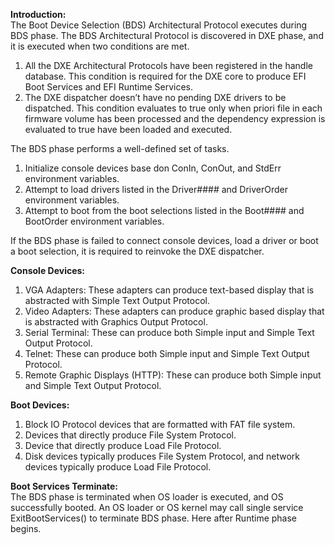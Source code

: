 **Introduction:**  
The Boot Device Selection (BDS) Architectural Protocol executes during BDS phase. The BDS Architectural Protocol is discovered in DXE phase, and it is executed when two conditions are met.
1. All the DXE Architectural Protocols have been registered in the handle database. This condition is required for the DXE core to produce EFI Boot Services and EFI Runtime Services.
1. The DXE dispatcher doesn’t have no pending DXE drivers to be dispatched. This condition evaluates to true only when priori file in each firmware volume has been processed and the dependency expression is evaluated to true have been loaded and executed.

The BDS phase performs a well-defined set of tasks.
1. Initialize console devices base don ConIn, ConOut, and StdErr environment variables.
1. Attempt to load drivers listed in the Driver#### and DriverOrder environment variables.
1. Attempt to boot from the boot selections listed in the Boot#### and BootOrder environment variables.

If the BDS phase is failed to connect console devices, load a driver or boot a boot selection, it is required to reinvoke the DXE dispatcher.

**Console Devices:**  
1. VGA Adapters: These adapters can produce text-based display that is abstracted with Simple Text Output Protocol.
1. Video Adapters: These adapters can produce graphic based display that is abstracted with Graphics Output Protocol.
1. Serial Terminal: These can produce both Simple input and Simple Text Output Protocol.
1. Telnet:  These can produce both Simple input and Simple Text Output Protocol.
1. Remote Graphic Displays (HTTP): These can produce both Simple input and Simple Text Output Protocol.

**Boot Devices:**  
1. Block IO Protocol devices that are formatted with FAT file system.
1. Devices that directly produce File System Protocol.
1. Device that directly produce Load File Protocol.
1. Disk devices typically produces File System Protocol, and network devices typically produce Load File Protocol.

**Boot Services Terminate:**  
The BDS phase is terminated when OS loader is executed, and OS successfully booted. An OS loader or OS kernel may call single service ExitBootServices() to terminate BDS phase. Here after Runtime phase begins.
